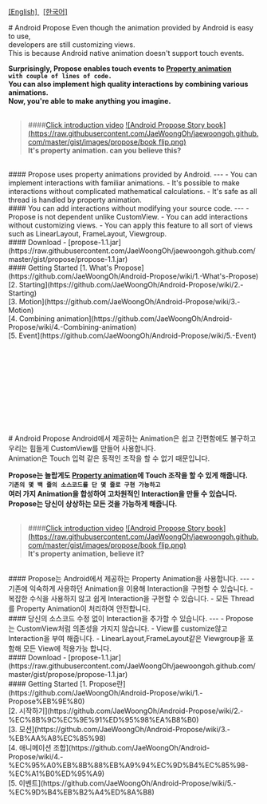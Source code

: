 [ [English] ](#en) &nbsp; [ [한국어] ](#ko) <br>

#<a name="en"></a> Android Propose
<i class="icon-cog"></i> 
Even though the animation provided by Android is easy to use, <br>
developers are still customizing views.<br>
This is because Android native animation doesn't support touch events.

**Surprisingly, Propose enables touch events to [Property animation](http://developer.android.com/guide/topics/graphics/prop-animation.html)<br>
```with couple of lines of code.```<br>You can also implement high quality interactions by combining various animations.<br> Now, you're able to make anything you imagine.**
<br><br>

> ####[Click introduction video](https://youtu.be/n1TEWNcg8nI)
[![Android Propose Story book](https://raw.githubusercontent.com/JaeWoongOh/jaewoongoh.github.com/master/gist/images/propose/book flip.png)](https://youtu.be/n1TEWNcg8nI)<br>
**It's property animation. can you believe this?**

<br>
#### Propose uses property animations provided by Android.
---
- You can implement interactions with familiar animations.
- It's possible to make interactions without complicated mathematical calculations.
- It's safe as all thread is handled by property animation.

<br>
#### You can add interactions without modifying your source code.
---
- Propose is not dependent unlike CustomView.
- You can add interactions without customizing views.
- You can apply this feature to all sort of views such as LinearLayout, FrameLayout, Viewgroup.

<br>
#### Download
- [propose-1.1.jar](https://raw.githubusercontent.com/JaeWoongOh/jaewoongoh.github.com/master/gist/propose/propose-1.1.jar)

<br>
#### Getting Started
[1. What's Propose](https://github.com/JaeWoongOh/Android-Propose/wiki/1.-What's-Propose)<br>
[2. Starting](https://github.com/JaeWoongOh/Android-Propose/wiki/2.-Starting)<br>
[3. Motion](https://github.com/JaeWoongOh/Android-Propose/wiki/3.-Motion)<br>
[4. Combining animation](https://github.com/JaeWoongOh/Android-Propose/wiki/4.-Combining-animation)<br>
[5. Event](https://github.com/JaeWoongOh/Android-Propose/wiki/5.-Event)

<br><br><br>
--------------------------------------------------------------------------------------------------------
<br><br><br>



#<a name="ko"></a> Android Propose
<i class="icon-cog"></i> 
Android에서 제공하는 Animation은 쉽고 간편함에도 불구하고<br>
우리는 힘들게 CustomView를 만들어 사용합니다.<br>
Animation은 Touch 입력 같은 동적인 조작을 할 수 없기 때문입니다.

**Propose는 놀랍게도 [Property animation](http://developer.android.com/guide/topics/graphics/prop-animation.html)에 Touch 조작을 할 수 있게 해줍니다.<br>
```기존의 몇 백 줄의 소스코드를 단 몇 줄로 구현 가능하고```<br>
여러 가지 Animation을 합성하여 고차원적인 Interaction을 만들 수 있습니다.<br>
Propose는 당신이 상상하는 모든 것을 가능하게 해줍니다.**
<br><br>

> ####[Click introduction video](https://youtu.be/n1TEWNcg8nI)
[![Android Propose Story book](https://raw.githubusercontent.com/JaeWoongOh/jaewoongoh.github.com/master/gist/images/propose/book flip.png)](https://youtu.be/n1TEWNcg8nI)<br>
**It's property animation, believe it?**

<br>
#### Propose는 Android에서 제공하는 Property Animation을 사용합니다.
---
- 기존에 익숙하게 사용하던 Animation을 이용해 Interaction을 구현할 수 있습니다.
- 복잡한 수식을 사용하지 않고 쉽게 Interaction을 구현할 수 있습니다.
- 모든 Thread를 Property Animation이 처리하여 안전합니다.

<br>
#### 당신의 소스코드 수정 없이 Interaction을 추가할 수 있습니다.
---
- Propose는 CustomView처럼 의존성을 가지지 않습니다.
- View를 customize않고 Interaction을 부여 해줍니다.
- LinearLayout,FrameLayout같은 Viewgroup을 포함해 모든 View에 적용가능 합니다.

<br>
#### Download
- [propose-1.1.jar](https://raw.githubusercontent.com/JaeWoongOh/jaewoongoh.github.com/master/gist/propose/propose-1.1.jar)

<br>
#### Getting Started
[1. Propose란](https://github.com/JaeWoongOh/Android-Propose/wiki/1.-Propose%EB%9E%80)<br>
[2. 시작하기](https://github.com/JaeWoongOh/Android-Propose/wiki/2.-%EC%8B%9C%EC%9E%91%ED%95%98%EA%B8%B0)<br>
[3. 모션](https://github.com/JaeWoongOh/Android-Propose/wiki/3.-%EB%AA%A8%EC%85%98)<br>
[4. 애니메이션 조합](https://github.com/JaeWoongOh/Android-Propose/wiki/4.-%EC%95%A0%EB%8B%88%EB%A9%94%EC%9D%B4%EC%85%98-%EC%A1%B0%ED%95%A9)<br>
[5. 이벤트](https://github.com/JaeWoongOh/Android-Propose/wiki/5.-%EC%9D%B4%EB%B2%A4%ED%8A%B8)<br>

<br><br><br>
